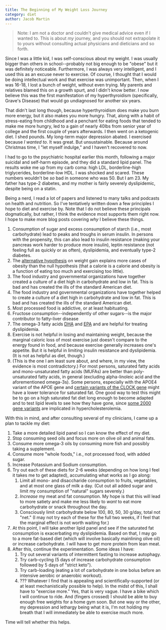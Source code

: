 ```yaml
---
title: The Beginning of My Weight Loss Journey
category: diet
author: Jacob Martin
---
```

> Note: I am not a doctor and couldn't give medical advice even if I wanted to. This is about *my* journey, and you should not extrapolate it to yours without consulting actual physicians and dieticians and so forth.

Since I was a little kid, I was self-conscious about my weight. I was usually bigger than others in school--probably not big enough to be "obese" but it was definitely noticeable. Furthermore, I was always very intelligent, and I used this as an excuse never to exercise. Of course, I thought that I would be doing intellectual work and that exercise was unimportant. Then, when I was 16-18, I lost a bunch of weight, without even trying. My parents and relatives blamed this on a growth spurt, and I didn't know better. I now believe this was the first manifestation of my hyperthyroidism (specifically, Grave's Disease) that would go undiagnosed for another six years.

That didn't last long though, because hyperthyroidism does make you burn more energy, but it also makes you more hungry. That, along with a habit of stress-eating from childhood and a penchant for eating foods that tended to make me more hungry, led to a gain of nearly 40lbs from senior year of college and the first couple of years afterwards. I then went on a ketogenic diet. I shed pounds. My long-term major depression abated. I exercised because *I wanted to*. It was great. But unsustainable. Because around Christmas time, I "let myself indulge," and I haven't recovered to now.

I had to go to the psychiatric hospital earlier this month, following a major suicidal and self-harm episode, and they did a standard lipid panel. The results woke me up from my carb coma: high LDL, borderline-high triglycerides, borderline-low HDL. I was shocked and scared. These numbers wouldn't be *so* bad in someone who was 50. But I am 23. My father has type-2 diabetes, and my mother is fairly severely dyslipidemic, despite being on a statin.

Being a nerd, I read a lot of papers and listened to many talks and podcasts on health and nutrition. So I've tentatively written down a few principles I hope to diet and exercise by. Note that I do not believe these principals dogmatically, but rather, I think the evidence most supports them right now. I hope to make more blog posts covering *why* I believe these things.
1. Consumption of sugar and excess consumption of starch (i.e., most carbohydrate) lead to peaks and troughs in serum insulin. In persons with the propensity, this can also lead to insulin resistance (making your pancreas work harder to produce more insulin), leptin resistance (not feeling full as quickly or as often), dyslipidemia, and eventually type-2 diabetes.
2. The [alternative hypothesis](https://peterattiamd.com/narrative-glossary/) on weight gain explains more cases of obesity than the null hypothesis (that a calorie is a calorie and obesity is a function of eating too much and exercising too little).
3. The food industry and governmental organizations have together created a culture of a diet high in carbohydrate and low in fat. This is bad and has created the ills of the standard American diet.
3. The food industry and governmental organizations have together helped to create a culture of a diet high in carbohydrate and low in fat. This is bad and has created the ills of the standard American diet.
4. Most processed food is addictive, or at least habituating.
5. Fructose consumption--independently of other sugars--is the major contributor to fatty-liver disease
6. The omega-3 fatty acids [DHA](https://en.wikipedia.org/wiki/Docosahexaenoic_acid) and [EPA](https://en.wikipedia.org/wiki/Eicosapentaenoic_acid) and are helpful for treating dyslipidemia.
6. Exercise is not helpful in losing and maintaining weight, because the marginal caloric loss of most exercise just doesn't compare to the energy found in food, and because exercise generally increases one's appetite. But it is helpful in limiting insulin resistance and dyslipidemia. (It is not as helpful as diet, though.)
7. (This is the one I am least sure about, and where, in my view, the evidence is most contradictory.) For most persons, saturated fatty acids and mono-unsaturated fatty acids (MUFAs) are better than poly-unsaturated fatty acids, in general (excluding alpha-linoleic acid and the aforementioned omega-3s). Some persons, especially with the APOE4 variant of the APOE gene and [certain variants of the CLOCK gene](https://www.ncbi.nlm.nih.gov/pmc/articles/PMC3897228/) might have a lower tolerance for saturated fat. One good way to test this might be to go on a high saturated fat diet long enough to become adapted and to test lipid levels to see how they have gone, since [some 2000 gene variants](https://en.wikipedia.org/wiki/Familial_hypercholesterolemia#Genetics) are implicated in hypercholesterolemia.

With this in mind, and after consulting several of my clinicians, I came up a plan to tackle my diet:
1. Take a more detailed lipid panel so I can know the effect of my diet.
2. Stop consuming seed oils and focus more on olive oil and animal fats.
3. Consume more omega-3 oils by consuming more fish and possibly taking a supplement.
4. Consume more "whole foods," i.e., not processed food, with added sugar.
4. Increase Potassium and Sodium consumption.
5. Try out each of these diets for 2-6 weeks (depending on how long I feel it takes me to get adapted), accumulating what works as I go along:
   1. Limit all mono- and disaccharide consumption to fruits, vegetables, and at most one glass of milk a day. (Cut out all added sugar and limit my consumption of "natural" sugars severely.)
   2. *Increase* my meat and fat consumption. My hope is that this will lead to more satiety and make me less likely to *want* to eat more carbohydrate or snack throughout the day.
   3. Consciously limit carbohydrate below 100, 80, 50, 30 g/day, total not "net." (I may not try each of these for the full two weeks, if I feel that the marginal effect is not worth waiting for.)
6. At this point, I will take another lipid panel and see if the saturated fat consumption is exacerbating my dyslipidemia. Based on that, I may go to a more fat-based diet (which will involve basically mainlining olive oil) or increase carbohydrate. I will have to get more protein from lean meat.
7. After this, continue the experimentation. Some ideas I have:
   1. Try out several variants of intermittent fasting to increase autophagy.
   2. Try carb-cycling (5 days of increase carbohydrate consumption followed by 5 days of "strict keto").
   3. Try carb-loading (eating a lot of carbohydrate in one bolus before an intensive aerobic or anaerobic workout).
   4. ??? Whatever I find that is appealing and scientifically-supported (or at least mechanistically possible to help).
In the midst of this, I shall have to "exercise more." Yes, that is very vague. I have a bike which I will continue to ride. And (fingers crossed) I should be able to buy enough free weights for a home gym soon. But one way or the other, my depression and lethargy being what it is, I'm not holding my breath that I will immediately be able to exercise much more.

Time will tell whether this helps.
